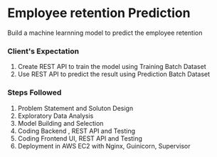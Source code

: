 # Employee retention Prediction

Build a machine learnning model to predict the employee retention

### Client's Expectation 
1. Create REST API to train the model using Training Batch Dataset
2. Use REST API to predict the result using Prediction Batch Dataset

### Steps Followed
1. Problem Statement and Soluton Design
2. Exploratory Data Analysis
3. Model Building and Selection
4. Coding Backend , REST API and Testing
5. Coding Frontend UI, REST API and Testing
6. Deployment in AWS EC2 with Nginx, Guinicorn, Supervisor
